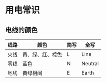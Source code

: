 # 用电常识
## 电线的颜色

| 线路 | 颜色       | 简写 | 全写   |
| ---- | ---------- | ---- | ------ |
| 火线 | 黄、绿、红、棕色 | L    | Line |
| 零线 | 蓝色       | N    | Neutral
| 地线 | 黄绿相间   | E | Earth